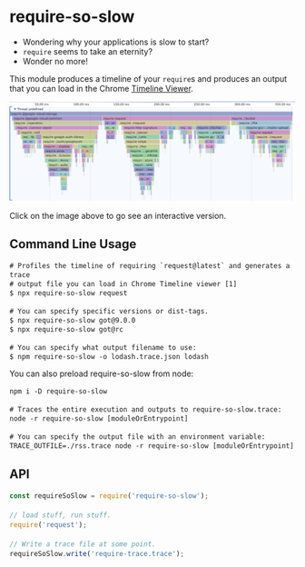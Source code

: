 
# require-so-slow

* Wondering why your applications is slow to start?
* `require` seems to take an eternity?
* Wonder no more!

This module produces a timeline of your `require`s and produces an output
that you can load in the Chrome [Timeline Viewer][].

[![Trace Viewer](doc/trace.png)](https://chromedevtools.github.io/timeline-viewer/?loadTimelineFromURL=https://gist.githubusercontent.com/ofrobots/807e41c6931726710cf7187680a095a7/raw/2843049b37145316204bb6fd7766b4f0e0b58989/request.trace)

Click on the image above to go see an interactive version.

## Command Line Usage

```shell
# Profiles the timeline of requiring `request@latest` and generates a trace
# output file you can load in Chrome Timeline viewer [1]
$ npx require-so-slow request

# You can specify specific versions or dist-tags.
$ npx require-so-slow got@9.0.0
$ npx require-so-slow got@rc

# You can specify what output filename to use:
$ npm require-so-slow -o lodash.trace.json lodash
```

You can also preload require-so-slow from node:
```shell
npm i -D require-so-slow

# Traces the entire execution and outputs to require-so-slow.trace:
node -r require-so-slow [moduleOrEntrypoint]

# You can specify the output file with an environment variable:
TRACE_OUTFILE=./rss.trace node -r require-so-slow [moduleOrEntrypoint]
```

## API

```js
const requireSoSlow = require('require-so-slow');

// load stuff, run stuff.
require('request');

// Write a trace file at some point.
requireSoSlow.write('require-trace.trace');
```

[Timeline Viewer]: https://chromedevtools.github.io/timeline-viewer/
